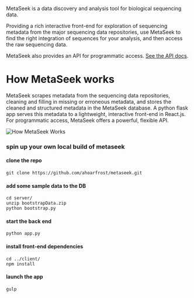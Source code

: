 MetaSeek is a data discovery and analysis tool for biological sequencing data.

Providing a rich interactive front-end for exploration of sequencing metadata from the major sequencing data repositories, use MetaSeek to find the right integration of sequences for your analysis, and then access the raw sequencing data.

MetaSeek also provides an API for programmatic access. [See the API docs](https://github.com/ahoarfrost/metaseek/blob/master/APIdocs.md).

# How MetaSeek works

MetaSeek scrapes metadata from the sequencing data repositories, cleaning and filling in missing or erroneous metadata, and stores the cleaned and structured metadata in the MetaSeek database. A python flask app serves this metadata to a lightweight, interactive front-end in React.js. For programmatic access, MetaSeek offers a powerful, flexible API.

![How MetaSeek Works](https://github.com/ahoarfrost/metaseek/blob/master/client/images/HowMetaSeekWorks.png)


### spin up your own local build of metaseek

#### clone the repo
`git clone https://github.com/ahoarfrost/metaseek.git`

#### add some sample data to the DB
```
cd server/
unzip bootstrapData.zip
python bootstrap.py
```

#### start the back end
`python app.py`

#### install front-end dependencies
```
cd ../client/
npm install
```

#### launch the app
`gulp`

